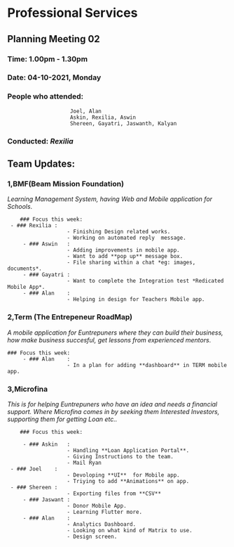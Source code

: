 # Professional Services 
## Planning Meeting 02

### Time: 1.00pm - 1.30pm
### Date: 04-10-2021, Monday
### People who attended: 
                        Joel, Alan
                        Askin, Rexilia, Aswin
                        Shereen, Gayatri, Jaswanth, Kalyan



### Conducted: *Rexilia*

## Team Updates:

### 1,BMF(Beam Mission Foundation)
*Learning Management System, having Web and Mobile application for Schools*.
  
        ### Focus this week:
  	 - ### Rexilia : 
                       - Finishing Design related works.
                       - Working on automated reply  message. 
         - ### Aswin   : 
                       - Adding improvements in mobile app.
                       - Want to add **pop up** message box.
                       - File sharing within a chat *eg: images, documents*.
         - ### Gayatri :
                       - Want to complete the Integration test *Redicated Mobile App*.
         - ### Alan    : 
                       - Helping in design for Teachers Mobile app.

### 2,Term (The Entrepeneur RoadMap)
*A mobile application for Euntrepuners where they can build their business, how make business succesful, 
get lessons from experienced mentors*.
   
   	### Focus this week:  
         - ### Alan    : 
                       - In a plan for adding **dashboard** in TERM mobile app.

   
### 3,Microfina
*This is for helping Euntrepuners who have an idea and needs a financial support. Where Microfina comes in by seeking them Interested
Investors, supporting them for getting Loan etc..*
        
        ### Focus this week:
         
         - ### Askin   : 
                       - Handling **Loan Application Portal**.
                       - Giving Instructions to the team.
                       - Mail Ryan 
  	 - ### Joel    : 
                       - Devoloping **UI**  for Mobile app.
                       - Triying to add **Animations** on app.
  	 - ### Shereen : 
                       - Exporting files from **CSV**
         - ### Jaswant :
                       - Donor Mobile App.
                       - Learning Flutter more.
         - ### Alan    : 
                       - Analytics Dashboard.
                       - Looking on what kind of Matrix to use.
                       - Design screen.



